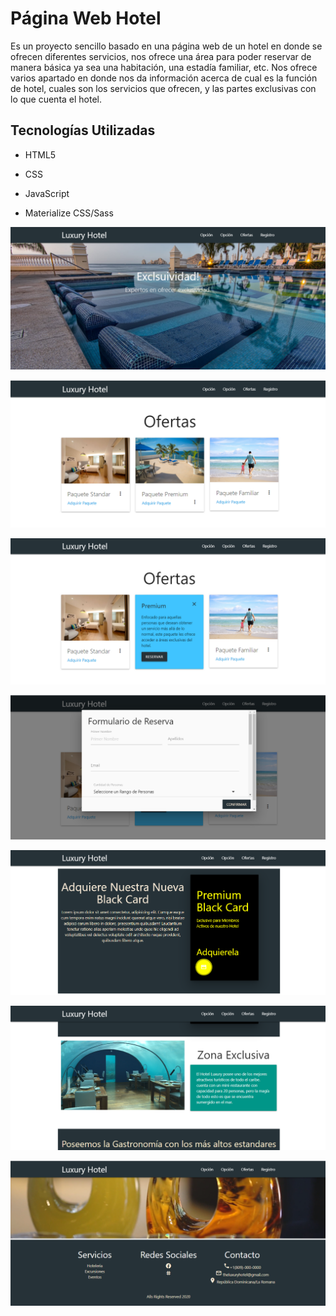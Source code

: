 # Página Web Hotel

Es un proyecto sencillo basado en una página web de un hotel en donde se ofrecen diferentes
servicios, nos ofrece una área para poder reservar de manera básica ya sea una habitación, una estadía familiar, etc.
Nos ofrece varios apartado en donde nos da información acerca de cual es la función de hotel, cuales son los servicios
que ofrecen, y las partes exclusivas con lo que cuenta el hotel.


## Tecnologías Utilizadas

- HTML5

- CSS

- JavaScript

- Materialize CSS/Sass



![](img/captura1.png)

![](img/captura2.png)

![](img/captura3.png)

![](img/captura4.png)

![](img/captura5.png)

![](img/captura6.png)

![](img/captura7.png)

